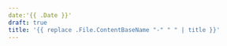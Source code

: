 ```yaml
---
date:'{{ .Date }}'
draft: true
title: '{{ replace .File.ContentBaseName "-" " " | title }}'
---
```

